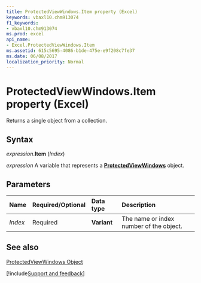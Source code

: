 ```yaml
---
title: ProtectedViewWindows.Item property (Excel)
keywords: vbaxl10.chm913074
f1_keywords:
- vbaxl10.chm913074
ms.prod: excel
api_name:
- Excel.ProtectedViewWindows.Item
ms.assetid: 615c5695-4086-b1de-475e-e9f208c7fe37
ms.date: 06/08/2017
localization_priority: Normal
---
```



# ProtectedViewWindows.Item property (Excel)

Returns a single object from a collection.


## Syntax

_expression_.**Item** (_Index_)

_expression_ A variable that represents a **[ProtectedViewWindows](Excel.ProtectedViewWindows.md)** object.


## Parameters



|Name|Required/Optional|Data type|Description|
|:-----|:-----|:-----|:-----|
| _Index_|Required| **Variant**|The name or index number of the object.|

## See also


[ProtectedViewWindows Object](Excel.ProtectedViewWindows.md)

[!include[Support and feedback](~/includes/feedback-boilerplate.md)]